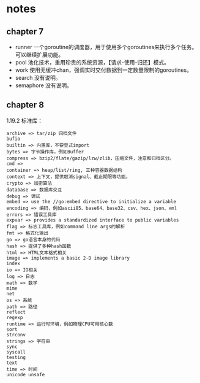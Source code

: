 # notes

## chapter 7
- runner 一个goroutine的调度器，用于使用多个goroutines来执行多个任务。可以继续扩展功能。
- pool 池化技术，重用珍贵的系统资源，【请求-使用-归还】模式。
- work 使用无缓冲chan，强调实时交付数据到一定数量限制的goroutines。
- search 没有说明。
- semaphore 没有说明。

## chapter 8

1.19.2 标准库：
```
archive => tar/zip 归档文件
bufio
builtin => 内置库，不要显式import
bytes => 字节操作库，例如Buffer
compress => bzip2/flate/gazip/lzw/zlib，压缩文件，注意和归档区分。
cmd => 
container => heap/list/ring, 三种容器数据结构
context => 上下文，提供取消signal、截止期限等功能。
crypto => 加密算法
database => 数据库交互
debug => 调试
embed => use the //go:embed directive to initialize a variable
encoding => 编码，例如ascii85、base64、base32、csv、hex、json、xml
errors => 错误工具库
expvar => provides a standardized interface to public variables
flag => 标志工具库，例如command line args的解析
fmt => 格式化输出
go => go语言本身的代码
hash => 提供了多种hash函数
html => HTML文本格式相关
image => implements a basic 2-D image library
index
io => IO相关
log => 日志
math => 数学
mime
net
os => 系统
path => 路径
reflect
regexp 
runtime => 运行时环境，例如物理CPU可用核心数
sort
strconv 
strings => 字符串
sync
syscall
testing 
text
time => 时间
unicode unsafe
```